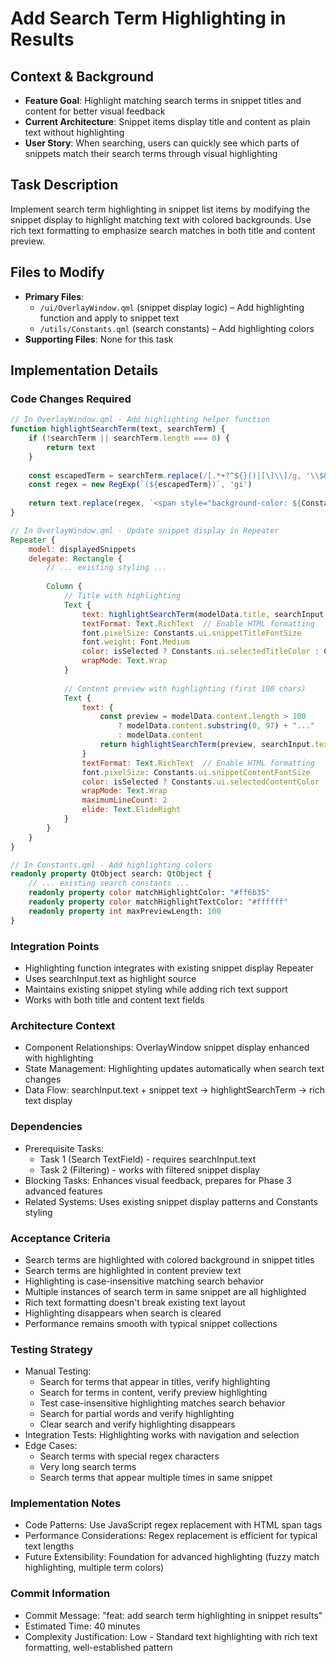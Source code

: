 # Add Search Term Highlighting in Results

## Context & Background

- **Feature Goal**: Highlight matching search terms in snippet titles and content for better visual feedback
- **Current Architecture**: Snippet items display title and content as plain text without highlighting
- **User Story**: When searching, users can quickly see which parts of snippets match their search terms through visual highlighting

## Task Description

Implement search term highlighting in snippet list items by modifying the snippet display to highlight matching text with colored backgrounds. Use rich text formatting to emphasize search matches in both title and content preview.

## Files to Modify

- **Primary Files**:
    - `/ui/OverlayWindow.qml` (snippet display logic) – Add highlighting function and apply to snippet text
    - `/utils/Constants.qml` (search constants) – Add highlighting colors
- **Supporting Files**: None for this task

## Implementation Details

### Code Changes Required

```qml
// In OverlayWindow.qml - Add highlighting helper function
function highlightSearchTerm(text, searchTerm) {
    if (!searchTerm || searchTerm.length === 0) {
        return text
    }
    
    const escapedTerm = searchTerm.replace(/[.*+?^${}()|[\]\\]/g, '\\$&')
    const regex = new RegExp(`(${escapedTerm})`, 'gi')
    
    return text.replace(regex, `<span style="background-color: ${Constants.search.matchHighlightColor}; color: ${Constants.search.matchHighlightTextColor};">$1</span>`)
}
```

```qml
// In OverlayWindow.qml - Update snippet display in Repeater
Repeater {
    model: displayedSnippets
    delegate: Rectangle {
        // ... existing styling ...
        
        Column {
            // Title with highlighting
            Text {
                text: highlightSearchTerm(modelData.title, searchInput.text)
                textFormat: Text.RichText  // Enable HTML formatting
                font.pixelSize: Constants.ui.snippetTitleFontSize
                font.weight: Font.Medium
                color: isSelected ? Constants.ui.selectedTitleColor : Constants.ui.titleColor
                wrapMode: Text.Wrap
            }
            
            // Content preview with highlighting (first 100 chars)
            Text {
                text: {
                    const preview = modelData.content.length > 100 
                        ? modelData.content.substring(0, 97) + "..."
                        : modelData.content
                    return highlightSearchTerm(preview, searchInput.text)
                }
                textFormat: Text.RichText  // Enable HTML formatting
                font.pixelSize: Constants.ui.snippetContentFontSize
                color: isSelected ? Constants.ui.selectedContentColor : Constants.ui.contentColor
                wrapMode: Text.Wrap
                maximumLineCount: 2
                elide: Text.ElideRight
            }
        }
    }
}
```

```qml
// In Constants.qml - Add highlighting colors
readonly property QtObject search: QtObject {
    // ... existing search constants ...
    readonly property color matchHighlightColor: "#ff6b35"
    readonly property color matchHighlightTextColor: "#ffffff"
    readonly property int maxPreviewLength: 100
}
```

### Integration Points

- Highlighting function integrates with existing snippet display Repeater
- Uses searchInput.text as highlight source
- Maintains existing snippet styling while adding rich text support
- Works with both title and content text fields

### Architecture Context

- Component Relationships: OverlayWindow snippet display enhanced with highlighting
- State Management: Highlighting updates automatically when search text changes
- Data Flow: searchInput.text + snippet text → highlightSearchTerm → rich text display

### Dependencies

- Prerequisite Tasks: 
  - Task 1 (Search TextField) - requires searchInput.text
  - Task 2 (Filtering) - works with filtered snippet display
- Blocking Tasks: Enhances visual feedback, prepares for Phase 3 advanced features
- Related Systems: Uses existing snippet display patterns and Constants styling

### Acceptance Criteria

- Search terms are highlighted with colored background in snippet titles
- Search terms are highlighted in content preview text
- Highlighting is case-insensitive matching search behavior
- Multiple instances of search term in same snippet are all highlighted
- Rich text formatting doesn't break existing text layout
- Highlighting disappears when search is cleared
- Performance remains smooth with typical snippet collections

### Testing Strategy

- Manual Testing:
  - Search for terms that appear in titles, verify highlighting
  - Search for terms in content, verify preview highlighting
  - Test case-insensitive highlighting matches search behavior
  - Search for partial words and verify highlighting
  - Clear search and verify highlighting disappears
- Integration Tests: Highlighting works with navigation and selection
- Edge Cases:
  - Search terms with special regex characters
  - Very long search terms
  - Search terms that appear multiple times in same snippet

### Implementation Notes

- Code Patterns: Use JavaScript regex replacement with HTML span tags
- Performance Considerations: Regex replacement is efficient for typical text lengths
- Future Extensibility: Foundation for advanced highlighting (fuzzy match highlighting, multiple term colors)

### Commit Information

- Commit Message: "feat: add search term highlighting in snippet results"
- Estimated Time: 40 minutes
- Complexity Justification: Low - Standard text highlighting with rich text formatting, well-established pattern